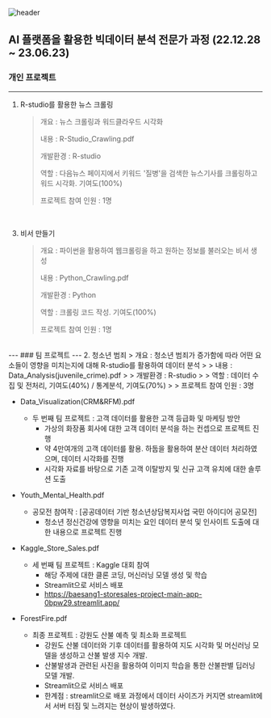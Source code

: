 ![header][def]

[def]: https://capsule-render.vercel.app/api?type=waving&color=auto&height=300&section=header&text=%20Project&fontSize=90


 
## AI 플랫폼을 활용한 빅데이터 분석 전문가 과정 (22.12.28 ~ 23.06.23)
### 개인 프로젝트
---
1. R-studio를 활용한 뉴스 크롤링

   > 개요 : 뉴스 크롤링과 워드클라우드 시각화
   > 
   > 내용 : R-Studio_Crawling.pdf
   >
   > 개발환경 : R-studio
   > 
   > 역할 : 다음뉴스 페이지에서 키워드 '질병'을 검색한 뉴스기사를 크롤링하고 워드 시각화. 기여도(100%)
   >
   > 프로젝트 참여 인원 : 1명
<br>

3. 비서 만들기
   
   > 개요 : 파이썬을 활용하여 웹크롤링을 하고 원하는 정보를 불러오는 비서 생성
   > 
   > 내용 : Python_Crawling.pdf
   >
   > 개발환경 : Python
   >
   > 역할 : 크롤링 코드 작성. 기여도(100%)
   >
   > 프로젝트 참여 인원 : 1명
<br>
---
### 팀 프로젝트
---
2. 청소년 범죄
   > 개요 : 청소년 범죄가 증가함에 따라 어떤 요소들이 영향을 미치는지에 대해 R-studio를 활용하여 데이터 분석
   > 
   > 내용 : Data_Analysis(juvenile_crime).pdf
   >
   > 개발환경 : R-studio
   >
   > 역할 : 데이터 수집 및 전처리, 기여도(40%) / 통계분석, 기여도(70%)
   >
   > 프로젝트 참여 인원 : 3명
 


- Data_Visualization(CRM&RFM).pdf
  - 두 번째 팀 프로젝트 : 고객 데이터를 활용한 고객 등급화 및 마케팅 방안
    - 가상의 화장품 회사에 대한 고객 데이터 분석을 하는 컨셉으로 프로젝트 진행
    - 약 4만여개의 고객 데이터를 활용. 하둡을 활용하여 분산 데이터 처리하였으며, 데이터 시각화를 진행
    - 시각화 자료를 바탕으로 기존 고객 이탈방지 및 신규 고객 유치에 대한 솔루션 도출


- Youth_Mental_Health.pdf
  - 공모전 참여작 : [공공데이터 기반 청소년상담복지사업 국민 아이디어 공모전]
    - 청소년 정신건강에 영향을 미치는 요인 데이터 분석 및 인사이트 도출에 대한 내용으로 프로젝트 진행


- Kaggle_Store_Sales.pdf
  - 세 번째 팀 프로젝트 : Kaggle 대회 참여
    - 해당 주제에 대한 클론 코딩, 머신러닝 모델 생성 및 학습
    - Streamlit으로 서비스 배포
    - https://baesang1-storesales-project-main-app-0bpw29.streamlit.app/


- ForestFire.pdf
  - 최종 프로젝트 : 강원도 산불 예측 및 최소화 프로젝트
    - 강원도 산불 데이터와 기후 데이터를 활용하여 지도 시각화 및 머신러닝 모델을 생성하고 산불 발생 지수 개발.
    - 산불발생과 관련된 사진을 활용하여 이미지 학습을 통한 산불판별 딥러닝 모델 개발.
    - Streamlit으로 서비스 배포
    * 한계점 : streamlit으로 배포 과정에서 데이터 사이즈가 커지면 streamlit에서 서버 터짐 및 느려지는 현상이 발생하였다.
